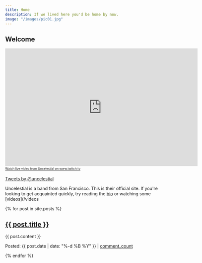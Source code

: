```yaml
---
title: Home
description: If we lived here you'd be home by now. 
image: "/images/pic01.jpg"
---
```


## Welcome

<div id="twitch">
<iframe src="http://www.twitch.tv/uncelestial/embed" frameborder="0" scrolling="no" height="378" width="620"></iframe><a href="http://www.twitch.tv/uncelestial?tt_medium=live_embed&tt_content=text_link" style="padding:2px 0px 4px; display:block; width:345px; font-weight:normal; font-size:10px;text-decoration:underline;">Watch live video from Uncelestial on www.twitch.tv</a>
</div>
<div id="socialstuff">
<p><a class="twitter-timeline" href="https://twitter.com/uncelestial" data-widget-id="518837278257336320">Tweets by @uncelestial</a>
<script>!function(d,s,id){var js,fjs=d.getElementsByTagName(s)[0],p=/^http:/.test(d.location)?'http':'https';if(!d.getElementById(id)){js=d.createElement(s);js.id=id;js.src=p+"://platform.twitter.com/widgets.js";fjs.parentNode.insertBefore(js,fjs);}}(document,"script","twitter-wjs");</script></p>
<p><div class="fb-like-box" data-href="https://www.facebook.com/uncelestial" data-width="162" data-height="300" data-colorscheme="light" data-show-faces="false" data-header="true" data-stream="true" data-show-border="false"></div></p>
</div>

Uncelestial is a band from San Francisco. This is their official site. If you're looking 
to get acquainted quickly, try reading the [bio](/about) or watching some [videos](/videos

{% for post in site.posts %}
<h2><a href="{{ post.url }}">{{ post.title }}</a></h2>
<p>{{ post.content }}</p>
<p>Posted: {{ post.date | date: "%-d %B %Y" }} | <a href="{{ post.url }}#disqus_thread">comment_count</a></p>
{% endfor %}
